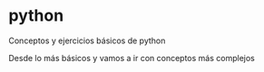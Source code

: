 # python

<p>Conceptos y ejercicios básicos de python</p>
<p>Desde lo más básicos y vamos a ir con conceptos más complejos</p>
